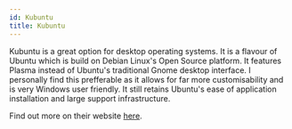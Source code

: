 ```yaml
---
id: Kubuntu
title: Kubuntu
---
```


Kubuntu is a great option for desktop operating systems. It is a flavour of Ubuntu which is build on Debian Linux's Open Source platform. It features Plasma instead of Ubuntu's traditional Gnome desktop interface. I personally find this prefferable as it allows for far more customisability and is very Windows user friendly. It still retains Ubuntu's ease of application installation and large support infrastructure.

Find out more on their website [here](https://kubuntu.org/).
